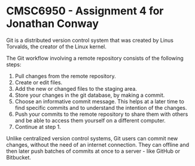 # CMSC6950 - Assignment 4 for Jonathan Conway

Git is a distributed version control system that was created by Linus Torvalds, the creator of the Linux kernel.

The Git workflow involving a remote repository consists of the following steps:

1. Pull changes from the remote repository.
2. Create or edit files.
3. Add the new or changed files to the staging area.
4. Store your changes in the git database, by making a commit.
5. Choose an informative commit message. This helps at a later time to find specific commits and to understand the intention of the changes.
6. Push your commits to the remote repository to share them with others and be able to access them yourself on a different computer.
7. Continue at step 1.

Unlike centralized version control systems, Git users can commit new changes, without the need of an internet connection. They can offline and then later push batches of commits at once to a server - like GitHub or Bitbucket.

